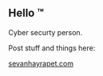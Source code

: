 ## Hello ™

Cyber securty person.

Post stuff and things here:

[sevanhayrapet.com](https://www.sevanhayrapet.com)
